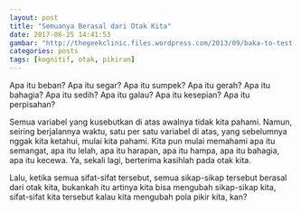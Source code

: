 ```yaml
---
layout: post
title: "Semuanya Berasal dari Otak Kita"
date: 2017-06-25 14:41:53
gambar: "http://thegeekclinic.files.wordpress.com/2013/09/baka-to-test.png"
categories: posts
tags: [kognitif, otak, pikiran]
---
```


Apa itu beban? Apa itu segar? Apa itu sumpek? Apa itu gerah? Apa itu bahagia? Apa itu sedih? Apa itu galau? Apa itu kesepian? Apa itu perpisahan?

Semua variabel yang kusebutkan di atas awalnya tidak kita pahami. Namun, seiring berjalannya waktu, satu per satu variabel di atas, yang sebelumnya nggak kita ketahui, mulai kita pahami. Kita pun mulai memahami apa itu semangat, apa itu lelah, apa itu harapan, apa itu hampa, apa itu bahagia, apa itu kecewa. Ya, sekali lagi, berterima kasihlah pada otak kita.

Lalu, ketika semua sifat-sifat tersebut, semua sikap-sikap tersebut berasal dari otak kita, bukankah itu artinya kita bisa mengubah sikap-sikap kita, sifat-sifat kita tersebut kalau kita mengubah pola pikir kita, kan?